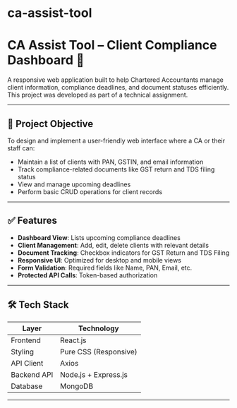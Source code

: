 # ca-assist-tool
# CA Assist Tool – Client Compliance Dashboard 🧾

A responsive web application built to help Chartered Accountants manage client information, compliance deadlines, and document statuses efficiently. This project was developed as part of a technical assignment.

---

## 🧩 Project Objective

To design and implement a user-friendly web interface where a CA or their staff can:

- Maintain a list of clients with PAN, GSTIN, and email information
- Track compliance-related documents like GST return and TDS filing status
- View and manage upcoming deadlines
- Perform basic CRUD operations for client records

---

## ✅ Features

- **Dashboard View**: Lists upcoming compliance deadlines
- **Client Management**: Add, edit, delete clients with relevant details
- **Document Tracking**: Checkbox indicators for GST Return and TDS Filing
- **Responsive UI**: Optimized for desktop and mobile views
- **Form Validation**: Required fields like Name, PAN, Email, etc.
- **Protected API Calls**: Token-based authorization

---

## 🛠 Tech Stack

| Layer       | Technology            |
|-------------|------------------------|
| Frontend    | React.js              |
| Styling     | Pure CSS (Responsive) |
| API Client  | Axios                 |
| Backend API | Node.js + Express.js  |
| Database    | MongoDB               |

---

